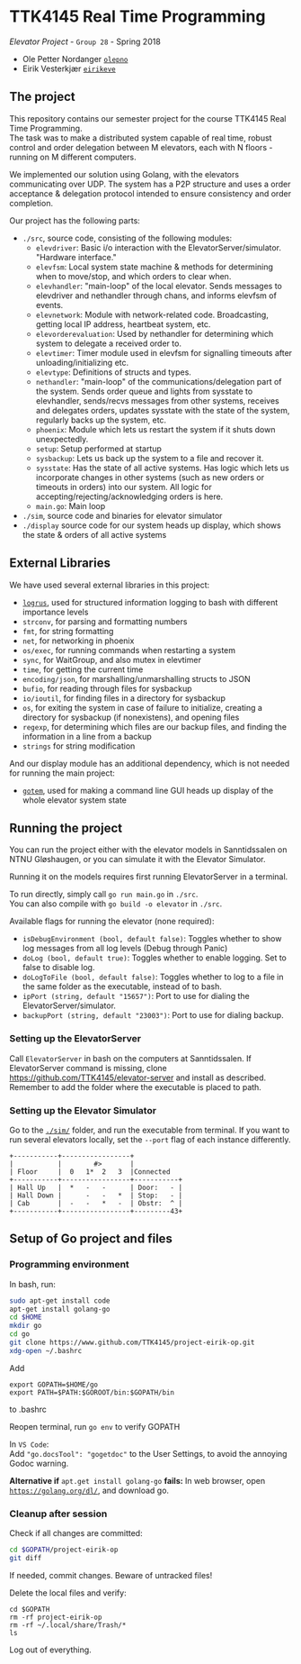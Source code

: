 # TTK4145 Real Time Programming
_Elevator Project_  - `Group 28` - Spring 2018  
- Ole Petter Nordanger [`olepno`](github.com/olepno)
- Eirik Vesterkjær [`eirikeve`](github.com/eirikeve)

## The project

This repository contains our semester project for the course TTK4145 Real Time Programming.  
The task was to make a distributed system capable of real time, robust control and order delegation between M elevators, each with N floors - running on M different computers.  

We implemented our solution using Golang, with the elevators communicating over UDP. The system has a P2P structure and uses a order acceptance & delegation protocol intended to ensure consistency and order completion.  

Our project has the following parts:  
* `./src`, source code, consisting of the following modules:  
    * `elevdriver`: Basic i/o interaction with the ElevatorServer/simulator. "Hardware interface."  
    * `elevfsm`: Local system state machine & methods for determining when to move/stop, and which orders to clear when.  
    * `elevhandler`: "main-loop" of the local elevator. Sends messages to elevdriver and nethandler through chans, and informs elevfsm of events.  
    * `elevnetwork`: Module with network-related code. Broadcasting, getting local IP address, heartbeat system, etc.  
    * `elevorderevaluation`: Used by nethandler for determining which system to delegate a received order to.  
    * `elevtimer`: Timer module used in elevfsm for signalling timeouts after unloading/initializing etc.  
    * `elevtype`: Definitions of structs and types.  
    * `nethandler`: "main-loop" of the communications/delegation part of the system. Sends order queue and lights from sysstate to elevhandler,  sends/recvs messages from other systems, receives and delegates orders, updates sysstate with the state of the system, regularly backs up the system, etc.  
    * `phoenix`: Module which lets us restart the system if it shuts down unexpectedly.  
    * `setup`: Setup performed at startup  
    * `sysbackup`: Lets us back up the system to a file and recover it.  
    * `sysstate`: Has the state of all active systems. Has logic which lets us incorporate changes in other systems (such as new orders or timeouts in orders) into our system. All logic for accepting/rejecting/acknowledging orders is here.  
    * `main.go`: Main loop  
* `./sim`, source code and binaries for elevator simulator  
* `./display` source code for our system heads up display, which shows the state & orders of all active systems  



## External Libraries

We have used several external libraries in this project:  
* [`logrus`](www.github.com/sirupsen/logrus), used for structured information logging to bash with different importance levels  
* `strconv`, for parsing and formatting numbers  
* `fmt`, for string formatting  
* `net`, for networking in phoenix  
* `os/exec`, for running commands when restarting a system  
* `sync`, for WaitGroup, and also mutex in elevtimer  
* `time`, for getting the current time  
* `encoding/json`, for marshalling/unmarshalling structs to JSON  
* `bufio`, for reading through files for sysbackup  
* `io/ioutil`, for finding files in a directory for sysbackup  
* `os`, for exiting the system in case of failure to initialize, creating a directory for sysbackup (if nonexistens), and opening files  
* `regexp`, for determining which files are our backup files, and finding the information in a line from a backup  
* `strings` for string modification  

And our display module has an additional dependency, which is not needed for running the main project:  
* [`gotem`](www.github.com/buger/goterm), used for making a command line GUI heads up display of the whole elevator system state


## Running the project

You can run the project either with the elevator models in Sanntidssalen on NTNU Gløshaugen, or you can simulate it with the Elevator Simulator.

Running it on the models requires first running ElevatorServer in a terminal.

To run directly, simply call `go run main.go` in `./src`.  
You can also compile with `go build -o elevator` in `./src`.

Available flags for running the elevator (none required):  
* `isDebugEnvironment (bool, default false)`: Toggles whether to show log messages from all log levels (Debug through Panic)
* `doLog (bool, default true)`: Toggles whether to enable logging. Set to false to disable log.  
* `doLogToFile (bool, default false)`: Toggles whether to log to a file in the same folder as the executable, instead of to bash.  
* `ipPort (string, default "15657")`: Port to use for dialing the ElevatorServer/simulator.  
* `backupPort (string, default "23003")`: Port to use for dialing backup.



### Setting up the ElevatorServer
Call `ElevatorServer` in bash on the computers at Sanntidssalen.
If ElevatorServer command is missing, clone https://github.com/TTK4145/elevator-server and install as described.
Remember to add the folder where the executable is placed to path.

### Setting up the Elevator Simulator
Go to the [`./sim/`](./sim) folder, and run the executable from terminal.
If you want to run several elevators locally, set the `--port` flag of each instance differently.


```
+-----------+-----------------+
|           |        #>       |
| Floor     |  0   1*  2   3  |Connected
+-----------+-----------------+-----------+
| Hall Up   |  *   -   -      | Door:   - |
| Hall Down |      -   -   *  | Stop:   - |
| Cab       |  -   -   *   -  | Obstr:  ^ |
+-----------+-----------------+---------43+
```


## Setup of Go project and files



### Programming environment

In bash, run:
```bash
sudo apt-get install code
apt-get install golang-go
cd $HOME
mkdir go
cd go
git clone https://www.github.com/TTK4145/project-eirik-op.git
xdg-open ~/.bashrc
```
Add 
```
export GOPATH=$HOME/go
export PATH=$PATH:$GOROOT/bin:$GOPATH/bin
``` 
to .bashrc

Reopen terminal, run `go env` to verify GOPATH  



In `VS Code`:  
Add `"go.docsTool": "gogetdoc"` to the User Settings, to avoid the annoying Godoc warning.

__Alternative if__ `apt.get install golang-go` __fails:__ 
In web browser, open [`https://golang.org/dl/`](https://golang.org/dl/), and download go.



### Cleanup after session

Check if all changes are committed:
```bash
cd $GOPATH/project-eirik-op
git diff
```
If needed, commit changes. Beware of untracked files!

Delete the local files and verify:
```
cd $GOPATH
rm -rf project-eirik-op
rm -rf ~/.local/share/Trash/*
ls
```
Log out of everything.
